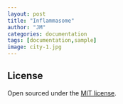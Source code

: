 ```yaml
---
layout: post
title: "Inflammasome"
author: "JM"
categories: documentation
tags: [documentation,sample]
image: city-1.jpg
---
```





## License

Open sourced under the [MIT license](https://github.com/LeNPaul/Millennial/blob/gh-pages/LICENSE.md).
